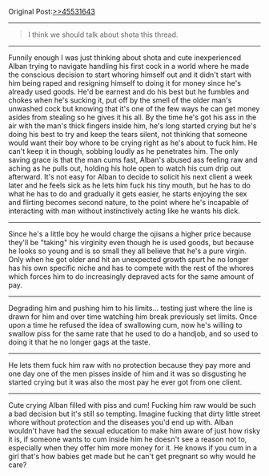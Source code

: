 Original Post:[>>45531643](https://archive.palanq.win/vt/thread/45529906/#45531643)
***
>I think we should talk about shota this thread.
***
Funnily enough I was just thinking about shota and cute inexperienced Alban trying to navigate handling his first cock in a world where he made the conscious decision to start whoring himself out and it didn't start with him being raped and resigning himself to doing it for money since he's already used goods. He'd be earnest and do his best but he fumbles and chokes when he's sucking it, put off by the smell of the older man's unwashed cock but knowing that it's one of the few ways he can get money asides from stealing so he gives it his all.
By the time he's got his ass in the air with the man's thick fingers inside him, he's long started crying but he's doing his best to try and keep the tears silent, not thinking that someone would want their boy whore to be crying right as he's about to fuck him. He can't keep it in though, sobbing loudly as he penetrates him. The only saving grace is that the man cums fast, Alban's abused ass feeling raw and aching as he pulls out, holding his hole open to watch his cum drip out afterward. It's not easy for Alban to decide to solicit his next client a week later and he feels sick as he lets him fuck his tiny mouth, but he has to do what he has to do and gradually it gets easier, he starts enjoying the sex and flirting becomes second nature, to the point where he's incapable of interacting with man without instinctively acting like he wants his dick.
***
Since he's a little boy he would charge the ojisans a higher price because they'll be "taking" his virginity even though he is used goods, but because he looks so young and is so small they all believe that he's a pure virgin. Only when he got older and hit an unexpected growth spurt he no longer has his own specific niche and has to compete with the rest of the whores which forces him to do increasingly depraved acts for the same amount of pay.
***
Degrading him and pushing him to his limits... testing just where the line is drawn for him and over time watching him break previously set limits. Once upon a time he refused the idea of swallowing cum, now he's willing to swallow piss for the same rate that he used to do a handjob, and so used to doing it that he no longer gags at the taste.
***
He lets them fuck him raw with no protection because they pay more and one day one of the men pisses inside of him and it was so disgusting he started crying but it was also the most pay he ever got from one client.
***
Cute crying Alban filled with piss and cum! Fucking him raw would be such a bad decision but it's still so tempting. Imagine fucking that dirty little street whore without protection and the diseases you'd end up with. Alban wouldn't have had the sexual education to make him aware of just how risky it is, if someone wants to cum inside him he doesn't see a reason not to, especially when they offer him more money for it. He knows if you cum in a girl that's how babies get made but he can't get pregnant so why would he care?
